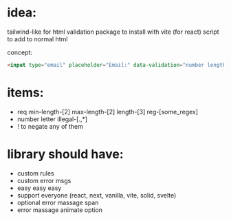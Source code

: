 

# idea:

tailwind-like for html validation
package to install with vite (for react)
script to add to normal html

concept:
```html
<input type="email" placeholder="Email:" data-validation="number length-[9] req"/>
```


# items:
- req min-length-[2] max-length-[2] length-[3] reg-[some_regex] 
- number letter illegal-[.,*]
- ! to negate any of them





# library should have:
- custom rules 
- custom error msgs
- easy easy easy
- support everyone (react, next, vanilla, vite, solid, svelte)
- optional error massage span
- error massage animate option
